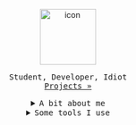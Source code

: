 <p align="center">
	<a href="https://github.com/lostintheramen">
		<img src="assets/icon.png" alt="icon" width="100" height="100">
	</a>
	<p align="center">
		<samp>
			Student, Developer, Idiot<br />
			<a href="https://github.com/lostintheramen?tab=repositories">Projects »</a><br />
		</samp>
	</p>
	<details align="center">
		<summary>
			<samp>A bit about me</samp>
		</summary>
		<samp>
			Yo! I'm a developer studying at uhi.<br />
			I try to make interesting & helpful projects (...mostly) hoping to make the world better through code.<br />
			I like to explore new languages and technologies in pursuit of knowledge and experience.
		</samp>
	</details>
	<details align="center">
		<summary>
			<samp>Some tools I use</samp>
		</summary>
		<br />
		<img src="https://img.shields.io/badge/-Javascript-1a1a20?logo=javascript&style=for-the-badge" alt="Javascript" />
		<img src="https://img.shields.io/badge/-Typescript-1a1a20?logo=typescript&style=for-the-badge" alt="Typescript" /><br />
		<img src="https://img.shields.io/badge/-React-1a1a20?logo=react&style=for-the-badge" alt="React" />
		<img src="https://img.shields.io/badge/-Tailwind-1a1a20?logo=tailwindcss&style=for-the-badge" alt="Tailwind" />
		<img src="https://img.shields.io/badge/-Vite-1a1a20?logo=vite&style=for-the-badge" alt="Vite" /><br />
		<img src="https://img.shields.io/badge/-Electron-1a1a20?logo=electron&style=for-the-badge&logoColor=cyan" alt="Electron" />
		<img src="https://img.shields.io/badge/-Node.js-1a1a20?logo=node.js&style=for-the-badge" alt="Node" />
		<img src="https://img.shields.io/badge/-MongoDB-1a1a20?logo=mongodb&style=for-the-badge" alt="Mongo" />
	</details>
	<br />
</p>
